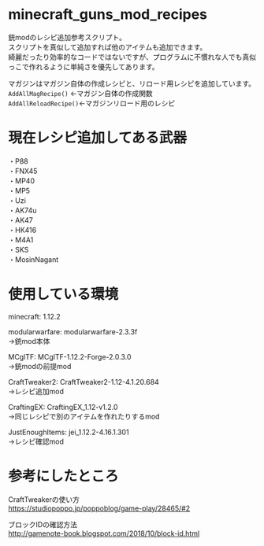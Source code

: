 # minecraft_guns_mod_recipes
銃modのレシピ追加参考スクリプト。  
スクリプトを真似して追加すれば他のアイテムも追加できます。  
綺麗だったり効率的なコードではないですが、プログラムに不慣れな人でも真似っこで作れるように単純さを優先してあります。  
  
マガジンはマガジン自体の作成レシピと、リロード用レシピを追加しています。  
`AddAllMagRecipe()` ←マガジン自体の作成関数  
`AddAllReloadRecipe()`←マガジンリロード用のレシピ

# 現在レシピ追加してある武器
・P88  
・FNX45  
・MP40  
・MP5  
・Uzi  
・AK74u  
・AK47  
・HK416  
・M4A1  
・SKS  
・MosinNagant  

# 使用している環境
minecraft: 1.12.2  
  
modularwarfare: modularwarfare-2.3.3f  
→銃mod本体  
  
MCglTF: MCglTF-1.12.2-Forge-2.0.3.0  
→銃modの前提mod  
  
CraftTweaker2: CraftTweaker2-1.12-4.1.20.684  
→レシピ追加mod  
  
CraftingEX: CraftingEX_1.12-v1.2.0  
→同じレシピで別のアイテムを作れたりするmod  
  
JustEnoughItems: jei_1.12.2-4.16.1.301  
→レシピ確認mod  
  
# 参考にしたところ
CraftTweakerの使い方  
https://studiopoppo.jp/poppoblog/game-play/28465/#2  
  
ブロックIDの確認方法  
http://gamenote-book.blogspot.com/2018/10/block-id.html  
